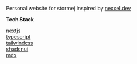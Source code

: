 Personal website for stormej inspired by [nexxel.dev](https://github.com/nexxeln/nexxel.dev)

**Tech Stack**

[nextjs](https://nextjs.org/) \
[typescript](https://www.typescriptlang.org/) \
[tailwindcss](https://tailwindcss.com/) \
[shadcnui](https://ui.shadcn.com/) \
[mdx](https://mdxjs.com/) 
